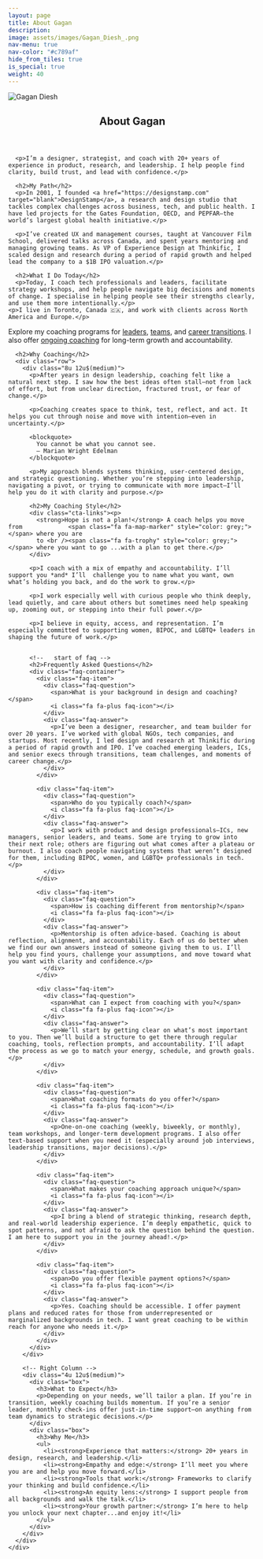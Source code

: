 ```yaml
---
layout: page
title: About Gagan
description: 
image: assets/images/Gagan_Diesh_.png
nav-menu: true
nav-color: "#c789af"
hide_from_tiles: true
is_special: true
weight: 40
---
```


<div id="main" class="alt">
  <section id="one">
    <div class="inner">
      <div class="photo-frame"> 
        <img src="assets/images/Gagan_Diesh_.jpg" alt="Gagan Diesh"> 
      </div>
      <header class="major">
        <h1>About Gagan</h1>
      </header>

      
      <p>I’m a designer, strategist, and coach with 20+ years of experience in product, research, and leadership. I help people find clarity, build trust, and lead with confidence.</p>

      <h2>My Path</h2>
      <p>In 2001, I founded <a href="https://designstamp.com" target="blank">DesignStamp</a>, a research and design studio that tackles complex challenges across business, tech, and public health. I have led projects for the Gates Foundation, OECD, and PEPFAR—the world’s largest global health initiative.</p>

      <p>I’ve created UX and management courses, taught at Vancouver Film School, delivered talks across Canada, and spent years mentoring and managing growing teams. As VP of Experience Design at Thinkific, I scaled design and research during a period of rapid growth and helped lead the company to a $1B IPO valuation.</p>

      <h2>What I Do Today</h2>
      <p>Today, I coach tech professionals and leaders, facilitate strategy workshops, and help people navigate big decisions and moments of change. I specialise in helping people see their strengths clearly, and use them more intentionally.</p>
    <p>I live in Toronto, Canada 🇨🇦, and work with clients across North America and Europe.</p>


<div class="cta-links">
  <p>
    Explore my coaching programs for 
    <a href="CoachingForLeaders.html">leaders</a>, 
    <a href="TeamWorkshops.html">teams</a>, and 
    <a href="NextUp.html">career transitions</a>. 
    I also offer <a href="OngoingCoaching.html">ongoing coaching</a> for long-term growth and accountability.
  </p>
</div>


    


      <h2>Why Coaching</h2>
      <div class="row">
        <div class="8u 12u$(medium)">
          <p>After years in design leadership, coaching felt like a natural next step. I saw how the best ideas often stall—not from lack of effort, but from unclear direction, fractured trust, or fear of change.</p>

          <p>Coaching creates space to think, test, reflect, and act. It helps you cut through noise and move with intention—even in uncertainty.</p>

          <blockquote>
            You cannot be what you cannot see.  
            — Marian Wright Edelman
          </blockquote>

          <p>My approach blends systems thinking, user-centered design, and strategic questioning. Whether you’re stepping into leadership, navigating a pivot, or trying to communicate with more impact—I’ll help you do it with clarity and purpose.</p>

          <h2>My Coaching Style</h2>
          <div class="cta-links"><p>			  
            <strong>Hope is not a plan!</strong> A coach helps you move from             <span class="fa fa-map-marker" style="color: grey;"></span> where you are  
            to <br /><span class="fa fa-trophy" style="color: grey;"></span> where you want to go ...with a plan to get there.</p>
          </div>

          <p>I coach with a mix of empathy and accountability. I’ll support you *and* I’ll  challenge you to name what you want, own what’s holding you back, and do the work to grow.</p>

          <p>I work especially well with curious people who think deeply, lead quietly, and care about others but sometimes need help speaking up, zooming out, or stepping into their full power.</p>

          <p>I believe in equity, access, and representation. I’m especially committed to supporting women, BIPOC, and LGBTQ+ leaders in shaping the future of work.</p>


          <!--   start of faq -->
          <h2>Frequently Asked Questions</h2>
          <div class="faq-container">
            <div class="faq-item">
              <div class="faq-question">
                <span>What is your background in design and coaching?</span>
                <i class="fa fa-plus faq-icon"></i>
              </div>
              <div class="faq-answer">
                <p>I’ve been a designer, researcher, and team builder for over 20 years. I’ve worked with global NGOs, tech companies, and startups. Most recently, I led design and research at Thinkific during a period of rapid growth and IPO. I’ve coached emerging leaders, ICs, and senior execs through transitions, team challenges, and moments of career change.</p>
              </div>
            </div>

            <div class="faq-item">
              <div class="faq-question">
                <span>Who do you typically coach?</span>
                <i class="fa fa-plus faq-icon"></i>
              </div>
              <div class="faq-answer">
                <p>I work with product and design professionals—ICs, new managers, senior leaders, and teams. Some are trying to grow into their next role; others are figuring out what comes after a plateau or burnout. I also coach people navigating systems that weren’t designed for them, including BIPOC, women, and LGBTQ+ professionals in tech.</p>
              </div>
            </div>

            <div class="faq-item">
              <div class="faq-question">
                <span>How is coaching different from mentorship?</span>
                <i class="fa fa-plus faq-icon"></i>
              </div>
              <div class="faq-answer">
                <p>Mentorship is often advice-based. Coaching is about reflection, alignment, and accountability. Each of us do better when we find our own answers instead of someone giving them to us. I’ll help you find yours, challenge your assumptions, and move toward what you want with clarity and confidence.</p>
              </div>
            </div>

            <div class="faq-item">
              <div class="faq-question">
                <span>What can I expect from coaching with you?</span>
                <i class="fa fa-plus faq-icon"></i>
              </div>
              <div class="faq-answer">
                <p>We’ll start by getting clear on what’s most important to you. Then we’ll build a structure to get there through regular coaching, tools, reflection prompts, and accountability. I’ll adapt the process as we go to match your energy, schedule, and growth goals.</p>
              </div>
            </div>

            <div class="faq-item">
              <div class="faq-question">
                <span>What coaching formats do you offer?</span>
                <i class="fa fa-plus faq-icon"></i>
              </div>
              <div class="faq-answer">
                <p>One-on-one coaching (weekly, biweekly, or monthly), team workshops, and longer-term development programs. I also offer text-based support when you need it (especially around job interviews, leadership transitions, major decisions).</p>
              </div>
            </div>

            <div class="faq-item">
              <div class="faq-question">
                <span>What makes your coaching approach unique?</span>
                <i class="fa fa-plus faq-icon"></i>
              </div>
              <div class="faq-answer">
                <p>I bring a blend of strategic thinking, research depth, and real-world leadership experience. I’m deeply empathetic, quick to spot patterns, and not afraid to ask the question behind the question. I am here to support you in the journey ahead!.</p>
              </div>
            </div>

            <div class="faq-item">
              <div class="faq-question">
                <span>Do you offer flexible payment options?</span>
                <i class="fa fa-plus faq-icon"></i>
              </div>
              <div class="faq-answer">
                <p>Yes. Coaching should be accessible. I offer payment plans and reduced rates for those from underrepresented or marginalized backgrounds in tech. I want great coaching to be within reach for anyone who needs it.</p>
              </div>
            </div>
          </div>
        </div>

        <!-- Right Column -->
        <div class="4u 12u$(medium)">
          <div class="box">
            <h3>What to Expect</h3>
            <p>Depending on your needs, we’ll tailor a plan. If you’re in transition, weekly coaching builds momentum. If you’re a senior leader, monthly check-ins offer just-in-time support—on anything from team dynamics to strategic decisions.</p>
          </div>
          <div class="box">
            <h3>Why Me</h3>
            <ul>
              <li><strong>Experience that matters:</strong> 20+ years in design, research, and leadership.</li>
              <li><strong>Empathy and edge:</strong> I’ll meet you where you are and help you move forward.</li>
              <li><strong>Tools that work:</strong> Frameworks to clarify your thinking and build confidence.</li>
              <li><strong>An equity lens:</strong> I support people from all backgrounds and walk the talk.</li>
              <li><strong>Your growth partner:</strong> I’m here to help you unlock your next chapter...and enjoy it!</li>
            </ul>
          </div>
        </div>
      </div>
    </div>
  </section>
</div>
